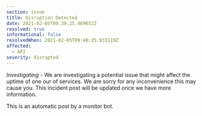 ```yaml
---
section: issue
title: Disruption Detected
date: 2021-02-05T09:39:25.469652Z
resolved: true
informational: false
resolvedWhen: 2021-02-05T09:40:25.933119Z
affected:
  - API
severity: disrupted
---
```

*Investigating* - We are investigating a potential issue that might affect the uptime of one our of services. We are sorry for any inconvenience this may cause you. This incident post will be updated once we have more information.

This is an automatic post by a monitor bot.
        